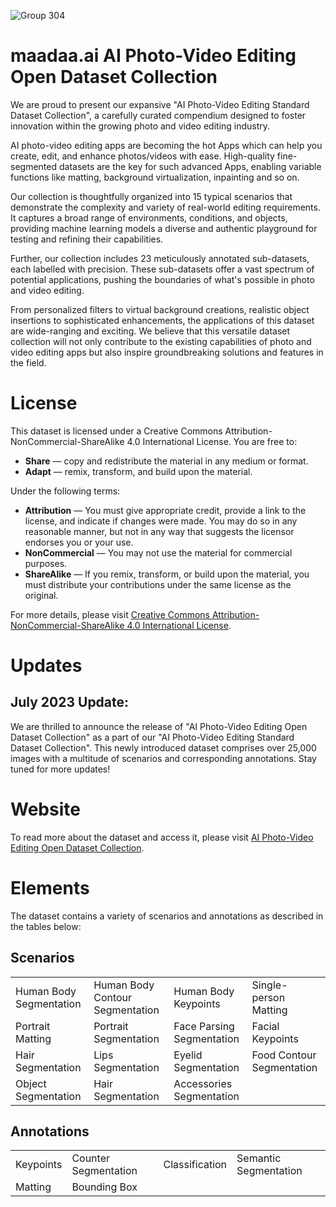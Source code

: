 ![Group 304](https://github.com/Aklp42/AI-Photo-Video-Editing-Open-Dataset-Collection/assets/97498546/8e9ae177-d020-4967-b4da-f039ec1c3dc7)

# maadaa.ai AI Photo-Video Editing Open Dataset Collection


We are proud to present our expansive "AI Photo-Video Editing Standard Dataset Collection", a carefully curated compendium designed to foster innovation within the growing photo and video editing industry.

AI photo-video editing apps are becoming the hot Apps which can help you create, edit, and enhance photos/videos with ease. High-quality fine-segmented datasets are the key for such advanced Apps, enabling variable functions like matting, background virtualization, inpainting and so on.

Our collection is thoughtfully organized into 15 typical scenarios that demonstrate the complexity and variety of real-world editing requirements. It captures a broad range of environments, conditions, and objects, providing machine learning models a diverse and authentic playground for testing and refining their capabilities.

Further, our collection includes 23 meticulously annotated sub-datasets, each labelled with precision. These sub-datasets offer a vast spectrum of potential applications, pushing the boundaries of what's possible in photo and video editing.

From personalized filters to virtual background creations, realistic object insertions to sophisticated enhancements, the applications of this dataset are wide-ranging and exciting. We believe that this versatile dataset collection will not only contribute to the existing capabilities of photo and video editing apps but also inspire groundbreaking solutions and features in the field.

# License

This dataset is licensed under a Creative Commons Attribution-NonCommercial-ShareAlike 4.0 International License. You are free to:

- **Share** — copy and redistribute the material in any medium or format.
- **Adapt** — remix, transform, and build upon the material.

Under the following terms:

- **Attribution** — You must give appropriate credit, provide a link to the license, and indicate if changes were made. You may do so in any reasonable manner, but not in any way that suggests the licensor endorses you or your use.
- **NonCommercial** — You may not use the material for commercial purposes.
- **ShareAlike** — If you remix, transform, or build upon the material, you must distribute your contributions under the same license as the original.

For more details, please visit [Creative Commons Attribution-NonCommercial-ShareAlike 4.0 International License](https://creativecommons.org/licenses/by-nc-sa/4.0/).


# Updates

## July 2023 Update:

We are thrilled to announce the release of "AI Photo-Video Editing Open Dataset Collection" as a part of our "AI Photo-Video Editing Standard Dataset Collection". This newly introduced dataset comprises over 25,000 images with a multitude of scenarios and corresponding annotations. Stay tuned for more updates!


# Website

To read more about the dataset and access it, please visit [AI Photo-Video Editing Open Dataset Collection](https://maadaa.ai/datasets/open-dataset/ai-photo/).


# Elements

The dataset contains a variety of scenarios and annotations as described in the tables below:

## Scenarios

|      |      |      |      |
|------|------|------|------|
| Human Body Segmentation | Human Body Contour Segmentation | Human Body Keypoints | Single-person Matting |
| Portrait Matting | Portrait Segmentation | Face Parsing Segmentation | Facial Keypoints |
| Hair Segmentation | Lips Segmentation | Eyelid Segmentation | Food Contour Segmentation |
| Object Segmentation | Hair Segmentation | Accessories Segmentation |      |


## Annotations

|      |      |      |      |
|------|------|------|------|
| Keypoints | Counter Segmentation | Classification | Semantic Segmentation |
| Matting | Bounding Box |      |      |


